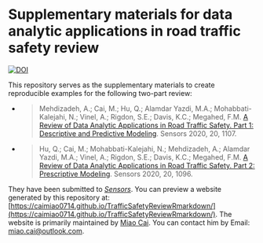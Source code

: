 # Supplementary materials for data analytic applications in road traffic safety review

[![DOI](https://zenodo.org/badge/DOI/10.5281/zenodo.3598001.svg)](https://doi.org/10.5281/zenodo.3598001)

This repository serves as the supplementary materials to create reproducible examples for the following two-part review:

- > Mehdizadeh, A.; Cai, M.; Hu, Q.; Alamdar Yazdi, M.A.; Mohabbati-Kalejahi, N.; Vinel, A.; Rigdon, S.E.; Davis, K.C.; Megahed, F.M. [A Review of Data Analytic Applications in Road Traffic Safety. Part 1: Descriptive and Predictive Modeling](https://www.mdpi.com/1424-8220/20/4/1107). Sensors 2020, 20, 1107.

- > Hu, Q.; Cai, M.; Mohabbati-Kalejahi, N.; Mehdizadeh, A.; Alamdar Yazdi, M.A.; Vinel, A.; Rigdon, S.E.; Davis, K.C.; Megahed, F.M. [A Review of Data Analytic Applications in Road Traffic Safety. Part 2: Prescriptive Modeling](https://www.mdpi.com/1424-8220/20/4/1096). Sensors 2020, 20, 1096.


They have been submitted to _[Sensors](https://www.mdpi.com/journal/sensors)_.
You can preview a website generated by this repository at: [https://caimiao0714.github.io/TrafficSafetyReviewRmarkdown/](https://caimiao0714.github.io/TrafficSafetyReviewRmarkdown/). The website is primarily maintained by [Miao Cai](https://github.com/caimiao0714). You can contact him by Email: [miao.cai@outlook.com](mailto:miao.cai@outlook.com).
